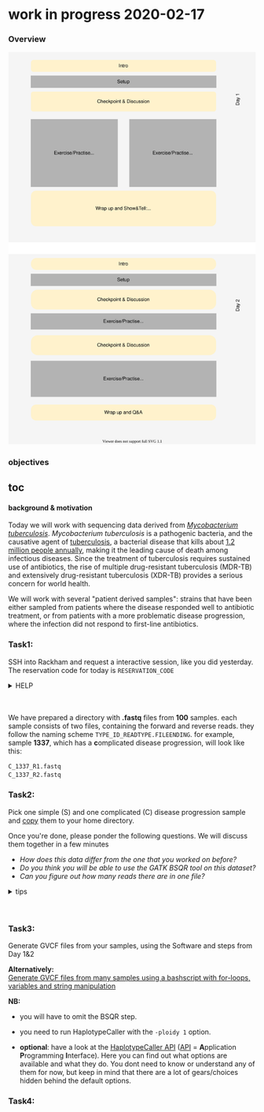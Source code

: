 
# work in progress 2020-02-17

### Overview
![visual overview](figures/UU-NGS02.svg)
### objectives
## toc

#### background & motivation
Today we will work with sequencing data derived from [_Mycobacterium tuberculosis_](https://en.wikipedia.org/wiki/Mycobacterium_tuberculosis).
 _Mycobacterium tuberculosis_ is a pathogenic bacteria, and the causative agent of [tuberculosis](https://en.wikipedia.org/wiki/Tuberculosis), a bacterial disease that kills about [1.2 million people annually](https://www.who.int/tb/publications/global_report/en/), making it the leading cause of death among infectious diseases.
 Since the treatment of tuberculosis requires sustained use of antibiotics, the rise of  multiple drug-resistant tuberculosis (MDR-TB) and extensively drug-resistant tuberculosis (XDR-TB) provides a serious concern for world health.

We will work with several "patient derived samples": strains that have been either sampled from patients where the disease responded well to antibiotic treatment, or from patients with a more problematic disease progression, where the infection did not respond to first-line antibiotics.

### **Task1:**  
SSH into Rackham and request a interactive session, like you did yesterday.
The reservation code for today is ```RESERVATION_CODE ```
<details><summary>HELP</summary>
<p>

```bash
salloc -A g2019015 -t 04:00:00 -p core -n 5 --no-shell --reservation=g2019015_3 \
-M snowy &
## find your node:
squeue -u <username> -M snowy
## connect to your node:
ssh -Y <nodename>
```
</p>
</details>


<br>
<br>


We have prepared a directory with **.fastq** files from **100** samples.
each sample consists of two files, containing the forward and reverse reads.
they follow the naming scheme   ```TYPE_ID_READTYPE.FILEENDING```.
for example, sample **1337**, which has a **c**omplicated disease progression, will look like this:

```bash
C_1337_R1.fastq
C_1337_R2.fastq
```
### **Task2:**  
Pick one simple (S) and one complicated (C) disease progression sample and [copy]() them to your home directory.

Once you're done, please ponder the following questions. We will discuss them together in a few minutes

 - _How does this data differ from the one that you worked on before?_
 -  _Do you think you will be able to use the GATK BSQR tool on this dataset?_
 - _Can you figure out how many reads there are in one file?_
<details><summary>tips</summary>
    <p>

 [ the fastq format](https://en.wikipedia.org/wiki/FASTQ_format)  
 [grep](http://man7.org/linux/man-pages/man1/grep.1.html)  

 </p>

 </details>

 <br>
 <br>


### **Task3:**  

Generate GVCF files from your samples, using the Software and steps from Day 1&2

**Alternatively:**  
 [Generate GVCF files from many samples using a bashscript with for-loops, variables and string manipulation](./bash_scripting_day1.md)

**NB:**
 - you will have to omit the BSQR step.
 - you need to run HaplotypeCaller with the ``-ploidy 1`` option.

- **optional**: have a look at the [HaplotypeCaller API](https://gatk.broadinstitute.org/hc/en-us/articles/360036712151-HaplotypeCaller) ([API](https://en.wikipedia.org/wiki/Application_programming_interface) = **A**pplication **P**rogramming **I**nterface).
    Here you can find out what options are available and what they do. You dont need to know or understand any of them for now, but keep in mind that there are a lot of gears/choices hidden behind the default options.



### **Task4:**  
